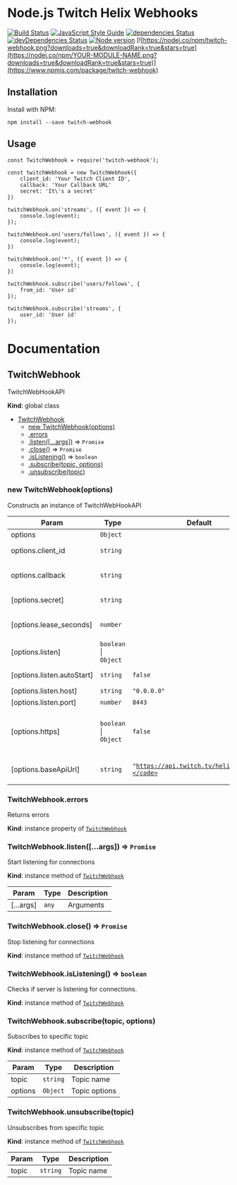 # Node.js Twitch Helix Webhooks

[![Build Status](https://travis-ci.org/k-egor-smirnov/node-twitch-webhook.svg?branch=master)](https://travis-ci.org/k-egor-smirnov/node-twitch-webhook)
[![JavaScript Style Guide](https://img.shields.io/badge/code_style-standard-brightgreen.svg)](https://standardjs.com)
[![dependencies Status](https://david-dm.org/k-egor-smirnov/node-twitch-webhook/status.svg)](https://david-dm.org/k-egor-smirnov/node-twitch-webhook)
[![devDependencies Status](https://david-dm.org/k-egor-smirnov/node-twitch-webhook/dev-status.svg)](https://david-dm.org/k-egor-smirnov/node-twitch-webhook?type=dev)
[![Node version](https://img.shields.io/node/v/twitch-webhook.svg?style=flat)](http://nodejs.org/download/)
[![https://nodei.co/npm/twitch-webhook.png?downloads=true&downloadRank=true&stars=true](https://nodei.co/npm/YOUR-MODULE-NAME.png?downloads=true&downloadRank=true&stars=true)](https://www.npmjs.com/package/twitch-webhook)

## Installation

Install with NPM:

`npm install --save twitch-webhook`

## Usage

```
const TwitchWebhook = require('twitch-webhook');

const twitchWebhook = new TwitchWebhook({
    client_id: 'Your Twitch Client ID',
    callback: 'Your Callback URL'
    secret: 'It\'s a secret'
})

twitchWebhook.on('streams', ({ event }) => {
    console.log(event);
});

twitchWebhook.on('users/follows', ({ event }) => {
    console.log(event);
})

twitchWebhook.on('*', ({ event }) => {
    console.log(event);
})

twitchWebhook.subscribe('users/follows', {
    from_id: 'User id'
});

twitchWebhook.subscribe('streams', {
    user_id: 'User id'
});
```

# Documentation

<a name="TwitchWebhook"></a>

## TwitchWebhook

TwitchWebHookAPI

**Kind**: global class

* [TwitchWebhook](#TwitchWebhook)
  * [new TwitchWebhook(options)](#new_TwitchWebhook_new)
  * [.errors](#TwitchWebhook+errors)
  * [.listen([...args])](#TwitchWebhook+listen) ⇒ <code>Promise</code>
  * [.close()](#TwitchWebhook+close) ⇒ <code>Promise</code>
  * [.isListening()](#TwitchWebhook+isListening) ⇒ <code>boolean</code>
  * [.subscribe(topic, options)](#TwitchWebhook+subscribe)
  * [.unsubscribe(topic)](#TwitchWebhook+unsubscribe)

<a name="new_TwitchWebhook_new"></a>

### new TwitchWebhook(options)

Constructs an instance of TwitchWebHookAPI

| Param                      | Type                                        | Default                                                | Description                                                                                |
| -------------------------- | ------------------------------------------- | ------------------------------------------------------ | ------------------------------------------------------------------------------------------ |
| options                    | <code>Object</code>                         |                                                        | Options                                                                                    |
| options.client_id          | <code>string</code>                         |                                                        | Client ID required for Twitch API calls                                                    |
| options.callback           | <code>string</code>                         |                                                        | URL where notifications will be delivered.                                                 |
| [options.secret]           | <code>string</code>                         |                                                        | Secret used to sign notification payloads.                                                 |
| [options.lease_seconds]    | <code>number</code>                         |                                                        | Number of seconds until the subscription expires.                                          |
| [options.listen]           | <code>boolean</code> \| <code>Object</code> |                                                        | Listen options                                                                             |
| [options.listen.autoStart] | <code>string</code>                         | <code>false</code>                                     | Should automaticaly starts listening                                                       |
| [options.listen.host]      | <code>string</code>                         | <code>&quot;0.0.0.0&quot;</code>         | Host to bind to                                                                            |
| [options.listen.port]      | <code>number</code>                         | <code>8443</code>                                      | Port to bind to                                                                            |
| [options.https]            | <code>boolean</code> \| <code>Object</code> | <code>false</code>                                     | Should use https connection. If yes, these options to be passed to `https.createServer()`. |
| [options.baseApiUrl]       | <code>string</code>                         | <code>&quot;https://api.twitch.tv/helix/\&quot;"</code> | Base Twitch API URL. It needs for proxying and testing                                     |

<a name="TwitchWebhook+errors"></a>

### TwitchWebhook.errors

Returns errors

**Kind**: instance property of [<code>TwitchWebhook</code>](#TwitchWebhook)
<a name="TwitchWebhook+listen"></a>

### TwitchWebhook.listen([...args]) ⇒ <code>Promise</code>

Start listening for connections

**Kind**: instance method of [<code>TwitchWebhook</code>](#TwitchWebhook)

| Param     | Type             | Description |
| --------- | ---------------- | ----------- |
| [...args] | <code>any</code> | Arguments   |

<a name="TwitchWebhook+close"></a>

### TwitchWebhook.close() ⇒ <code>Promise</code>

Stop listening for connections

**Kind**: instance method of [<code>TwitchWebhook</code>](#TwitchWebhook)
<a name="TwitchWebhook+isListening"></a>

### TwitchWebhook.isListening() ⇒ <code>boolean</code>

Checks if server is listening for connections.

**Kind**: instance method of [<code>TwitchWebhook</code>](#TwitchWebhook)
<a name="TwitchWebhook+subscribe"></a>

### TwitchWebhook.subscribe(topic, options)

Subscribes to specific topic

**Kind**: instance method of [<code>TwitchWebhook</code>](#TwitchWebhook)

| Param   | Type                | Description   |
| ------- | ------------------- | ------------- |
| topic   | <code>string</code> | Topic name    |
| options | <code>Object</code> | Topic options |

<a name="TwitchWebhook+unsubscribe"></a>

### TwitchWebhook.unsubscribe(topic)

Unsubscribes from specific topic

**Kind**: instance method of [<code>TwitchWebhook</code>](#TwitchWebhook)

| Param | Type                | Description |
| ----- | ------------------- | ----------- |
| topic | <code>string</code> | Topic name  |
